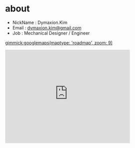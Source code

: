 # about

* NickName : Dymaxion.Kim
* Email : dymaxion.kim@gmail.com
* Job : Mechanical Designer / Engineer

[gimmick:googlemaps(maptype: 'roadmap', zoom: 9)]((주)도담시스템스)

<iframe src="https://www.google.com/maps/embed?pb=!1m18!1m12!1m3!1d3211.43554841153!2d127.38560691513254!3d36.39865618003331!2m3!1f0!2f0!3f0!3m2!1i1024!2i768!4f13.1!3m3!1m2!1s0x356549f962d053d1%3A0x17734454649acd76!2zKOyjvCnrj4Tri7Tsi5zsiqTthZzsiqQ!5e0!3m2!1sko!2skr!4v1448411772612" width="400" height="300" frameborder="0" style="border:0" allowfullscreen></iframe>


